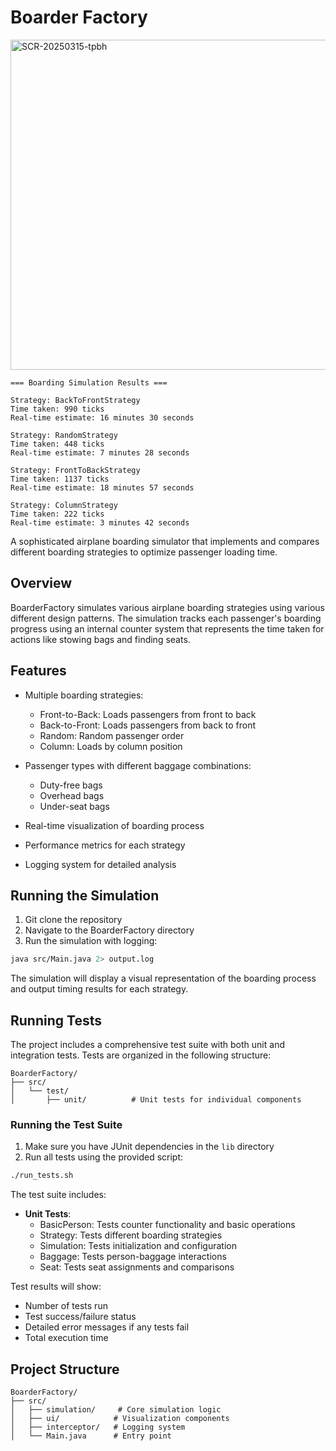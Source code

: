 # Boarder Factory

<img width="528" alt="SCR-20250315-tpbh" src="https://github.com/user-attachments/assets/b6b17971-5027-49af-8ed7-5557aed8e9c4" />


```
=== Boarding Simulation Results ===

Strategy: BackToFrontStrategy
Time taken: 990 ticks
Real-time estimate: 16 minutes 30 seconds

Strategy: RandomStrategy
Time taken: 448 ticks
Real-time estimate: 7 minutes 28 seconds

Strategy: FrontToBackStrategy
Time taken: 1137 ticks
Real-time estimate: 18 minutes 57 seconds

Strategy: ColumnStrategy
Time taken: 222 ticks
Real-time estimate: 3 minutes 42 seconds
```

A sophisticated airplane boarding simulator that implements and compares different boarding strategies to optimize passenger loading time.

## Overview

BoarderFactory simulates various airplane boarding strategies using various different design patterns. The simulation tracks each passenger's boarding progress using an internal counter system that represents the time taken for actions like stowing bags and finding seats.

## Features

- Multiple boarding strategies:
  - Front-to-Back: Loads passengers from front to back
  - Back-to-Front: Loads passengers from back to front
  - Random: Random passenger order
  - Column: Loads by column position

- Passenger types with different baggage combinations:
  - Duty-free bags
  - Overhead bags
  - Under-seat bags

- Real-time visualization of boarding process
- Performance metrics for each strategy
- Logging system for detailed analysis

## Running the Simulation

1. Git clone the repository
2. Navigate to the BoarderFactory directory
3. Run the simulation with logging:
```bash
java src/Main.java 2> output.log
```

The simulation will display a visual representation of the boarding process and output timing results for each strategy.

## Running Tests

The project includes a comprehensive test suite with both unit and integration tests. Tests are organized in the following structure:

```
BoarderFactory/
├── src/
│   └── test/
│       ├── unit/          # Unit tests for individual components
```

### Running the Test Suite

1. Make sure you have JUnit dependencies in the `lib` directory
2. Run all tests using the provided script:
```bash
./run_tests.sh
```

The test suite includes:
- **Unit Tests**:
  - BasicPerson: Tests counter functionality and basic operations
  - Strategy: Tests different boarding strategies
  - Simulation: Tests initialization and configuration
  - Baggage: Tests person-baggage interactions
  - Seat: Tests seat assignments and comparisons

Test results will show:
- Number of tests run
- Test success/failure status
- Detailed error messages if any tests fail
- Total execution time

## Project Structure

```
BoarderFactory/
├── src/
│   ├── simulation/     # Core simulation logic
│   ├── ui/            # Visualization components
│   ├── interceptor/   # Logging system
│   └── Main.java      # Entry point
```

